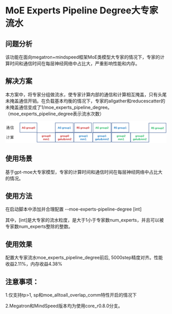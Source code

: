 # MoE Experts Pipeline Degree大专家流水

## 问题分析

该功能在面向megatron+mindspeed框架MoE类模型大专家的情况下，专家的计算时间和通信时间在每层神经网络中占比大，严重影响性能和内存。

## 解决方案

本方案中，将专家分组做流水，使专家计算内部的通信和计算相互掩盖，只有头尾未掩盖通信开销。在负载基本均衡的情况下，专家的allgather和reducescatter的未掩盖通信变成了1/moe_experts_pipeline_degree。（moe_experts_pipeline_degree表示流水次数）

![输入图片说明](../../sources/images/moe_experts_pipeline_degree.png)

## 使用场景

基于gpt-moe大专家模型，专家的计算时间和通信时间在每层神经网络中占比大的情况。

## 使用方法

在启动脚本中添加并合理配置 --moe-experts-pipeline-degree [int]

其中，[int]是大专家的流水粒度，是大于1小于专家数num_experts，并且可以被专家数num_experts整除的整数。

## 使用效果

配置大专家流水moe_experts_pipeline_degree前后, 5000step精度对齐。性能收益2.11%，内存收益4.38%

## 注意事项：

1.仅支持tp>1, sp和moe_alltoall_overlap_comm特性开启的情况下

2.Megatron和MindSpeed版本均为使用core_r0.8.0分支。